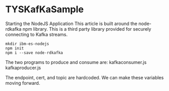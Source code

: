 # TYSKafKaSample

Starting the NodeJS Application
This article is built around the node-rdkafka npm library. This is a third party library provided for securely connecting to Kafka streams.
```
mkdir ibm-es-nodejs 
npm init 
npm i --save node-rdkafka 
```
The two programs to produce and consume are:
kafkaconsumer.js   	
kafkaproducer.js

The endpoint, cert, and topic are hardcoded.  We can make these variables moving forward.

